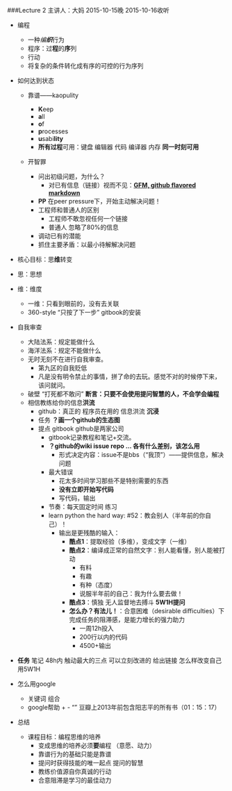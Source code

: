 ###Lecture 2 
主讲人：大妈 2015-10-15晚
2015-10-16收听
+ 编程
  + 一种*编**织***行为
  + 程序：过**程**的**序**列
  + 行动
  + 将复杂的条件转化成有序的可控的行为序列

+ 如何达到状态
  + 靠谱——kaopulity
    + **K**eep
    + **a**ll
    + **o**f
    + **p**rocesses
    + **u**sabi**lity**
    + **所有过程**可用：键盘 编辑器 代码 编译器 内存 **同一时刻可用** 

  + 开智罪
    + 问出初级问题，为什么？
      + 对已有信息（链接）视而不见：**[GFM, github flavored markdown](https://help.github.com/articles/github-flavored-markdown/)**
    + **PP** 在peer pressure下，开始主动解决问题！
    + 工程师和普通人的区别
      + 工程师不敢忽视任何一个链接
      + 普通人 忽略了80%的信息
    + 调动已有的潜能
    + 抓住主要矛盾：以最小待解解决问题


+  核心目标：思**维**转变
  + 思：思想
  + 维：维度
    + 一维：只看到眼前的，没有去关联 
    + 360-style “只按了下一步” gitbook的安装
  + 自我审查
    + 大陆法系：规定能做什么
    + 海洋法系：规定不能做什么
    + 无时无刻不在进行自我审查。
      + 第九区的自我贬低
      + 凡是没有明令禁止的事情，拼了命的去玩。感觉不对的时候停下来，该问就问。
    + 破壁 “打死都不敢问” **断言：只要不会使用提问智慧的人，不会学会编程**
    + 相信教练给你的信息**洪流**
      + github：真正的 程序员在用的 信息洪流 **沉浸**
      + 任务  **？画一个github的生态图** 
      + 提点 gitbook github是两家公司
        + gitbook记录教程和笔记+交流。
        + **？github的wiki issue repo ... 各有什么差别，该怎么用**
          + 形式决定内容：issue不是bbs（“我顶”）——提供信息，解决问题
        + 最大错误
          +  花太多时间学习那些不是特别需要的东西
          +  **没有立即开始写代码**
            + 写代码，输出
        + 节奏：每天固定时间 练习
        + learn python the hard way: #52：教会别人（半年前的你自己）！
          + 输出是更残酷的输入：
            + **酷点1**：提取经验（多维），变成文字（一维）
            + **酷点2**：编译成正常的自然文字：别人能看懂，别人能被打动
              + 有料
              + 有趣
              + 有种（态度）
              + 说服半年前的自己：我为什么要去做！
            + **酷点3**：慎独  无人监督地去搏斗 **5W1H提问**
            + **怎么办？有法儿！**：合意困难（desirable difficulties）下完成任务的阻滞感，是能力增长的强力助力 
              + 一周12h投入
              + 200行以内的代码
              + 4500+输出
+ **任务** 笔记 48h内 触动最大的三点 可以立刻改进的 给出链接 怎么样改变自己 用5W1H
+ 怎么用google
  + 关键词 组合
  + google帮助 + - “” 豆瓣上2013年前包含阳志平的所有书（01：15：17）
+ 总结
  + 课程目标：编程思维的培养
    + 变成思维的培养必须**要**编程 （意愿、动力）
    + 靠谱行为的基础只能是靠谱
    + 提问时获得技能的唯一起点  提问的智慧
    + 教练价值源自你真诚的行动
    + 合意阻滞是学习的最佳动力
   
  




